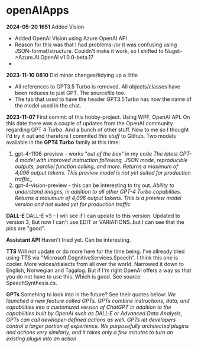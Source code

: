 # openAIApps
**2024-05-20 1651** Added Vision
 - Added OpenAI Vision using Azure OpenAI API
 - Reason for this was that I had problems-/or it was confusing using JSON-format/structure. Couldn't make it work, so I shifted to Nuget->Azure.AI.OpenAI v1.0.0-beta.17
 - 

**2023-11-10 0810** Did minor changes/tidying up a little
 - All references to GPT3.5 Turbo is removed. All objects/classes have been reduces to just GPT. The sourcefile too.
 - The tab that used to have the header GPT3.5Turbo has now the name of the model used in the chat.

**2023-11-07** First commit of this hobby-project. Using WPF, OpenAI API. 
On this date there was a couple of updates from the OpenAI community regarding GPT 4 Turbo. And a bunch of other stuff. New to me so I thought I'd try it out and therefore I commited _this_ _stuff_ to Github.
Two models available in the **GPT4 Turbo** family at this time:
1. gpt-4-1106-preview - works "_out of the box_" in my code
                        _The latest GPT-4 model with improved instruction following, JSON mode, reproducible outputs, parallel function calling, and more. Returns a maximum of 4,096 output tokens. This preview model is not yet suited for production traffic__
2. gpt-4-vision-preview - this can be interesting to try out.
                          _Ability to understand images, in addition to all other GPT-4 Turbo capabilties. Returns a maximum of 4,096 output tokens. This is a preview model version and not suited yet for production traffic_

**DALL-E**
DALL-E v3 - I will see if I can update to this version.
Updated to version 3, But now I can't use EDIT or VARIATIONS..but I can see that the pics are "good".

**Assistant API**
Haven't tried yet. Can be interesting.

**TTS**
Will not update or do more here for the time being. I've allready tried using TTS via "Microsoft.CognitiveServices.Speech". I think this one is cooler. More voices/dialects from all over the world. Narrowed it down to English, Norwegian and Tagalog.
But if I'm right OpenAI offers a way so that you do not have to use this. Which is good. See source SpeechSynthesis.cs.

**GPTs**
Somehing to look into in the future? See their quotes below:
_We launched a new feature called GPTs. GPTs combine instructions, data, and capabilities into a customized version of ChatGPT_
_In addition to the capabilities built by OpenAI such as DALL·E or Advanced Data Analysis, GPTs can call developer-defined actions as well. GPTs let developers control a larger portion of experience. We purposefully architected plugins and actions very similarly, and it takes only a few minutes to turn an existing plugin into an action_

